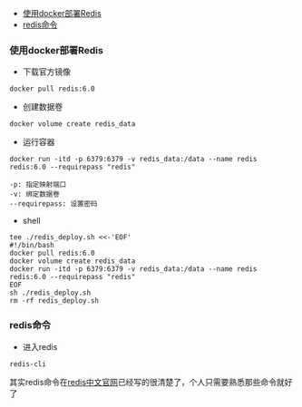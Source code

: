 + [使用docker部署Redis](#使用docker部署Redis)
+ [redis命令](#redis命令)

### 使用docker部署Redis

+ 下载官方镜像
```
docker pull redis:6.0
```

+ 创建数据卷
```
docker volume create redis_data
```

+ 运行容器
```
docker run -itd -p 6379:6379 -v redis_data:/data --name redis  redis:6.0 --requirepass "redis"

-p: 指定映射端口
-v: 绑定数据卷
--requirepass: 设置密码
```

+ shell
```
tee ./redis_deploy.sh <<-'EOF'
#!/bin/bash
docker pull redis:6.0
docker volume create redis_data
docker run -itd -p 6379:6379 -v redis_data:/data --name redis  redis:6.0 --requirepass "redis"
EOF
sh ./redis_deploy.sh
rm -rf redis_deploy.sh
```

### redis命令

+ 进入redis
```
redis-cli
```

其实redis命令在[redis中文官网](http://www.redis.cn/)已经写的很清楚了，个人只需要熟悉那些命令就好了
